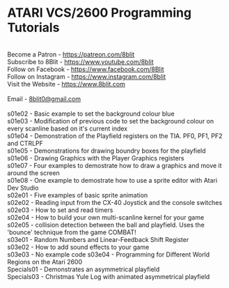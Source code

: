 # ATARI VCS/2600 Programming Tutorials
\
Become a Patron - https://patreon.com/8blit \
Subscribe to 8Blit - https://www.youtube.com/8blit \
Follow on Facebook - https://www.facebook.com/8Blit \
Follow on Instagram - https://www.instagram.com/8blit \
Visit the Website - https://www.8blit.com \
\
Email - 8blit0@gmail.com\
\
s01e02 - Basic example to set the background colour blue\
s01e03 - Modification of previous code to set the background colour on every scanline based on it's current index\
s01e04 - Demonstration of the Playfield registers on the TIA. PF0, PF1, PF2 and CTRLPF\
s01e05 - Demonstrations for drawing boundry boxes for the playfield\
s01e06 - Drawing Graphics with the Player Graphics registers\
s01e07 - Four examples to demostrate how to draw a graphics and move it around the screen\
s01e08 - One example to demostrate how to use a sprite editor with Atari Dev Studio\
s02e01 - Five examples of basic sprite animation\
s02e02 - Reading input from the CX-40 Joystick and the console switches\
s02e03 - How to set and read timers\
s02e04 - How to build your own multi-scanline kernel for your game\
s02e05 - collision detection between the ball and playfield. Uses the 'bounce' technique from the game COMBAT!\
s03e01 - Random Numbers and Linear-Feedback Shift Register\
s03e02 - How to add sound effects to your game\
s03e03 - No example code
s03e04 - Programming for Different World Regions on the Atari 2600\
Specials01 - Demonstrates an asymmetrical playfield\
Specials03 - Christmas Yule Log with animated asymmetrical playfield



